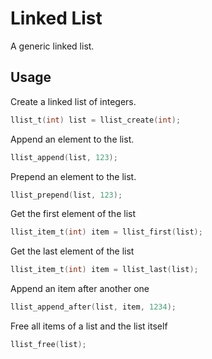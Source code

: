 Linked List
===========

A generic linked list.

Usage
-----

Create a linked list of integers.
``` c
llist_t(int) list = llist_create(int);
```

Append an element to the list.
``` c
llist_append(list, 123);
```

Prepend an element to the list.
``` c
llist_prepend(list, 123);
```

Get the first element of the list
``` c
llist_item_t(int) item = llist_first(list);
```

Get the last element of the list
``` c
llist_item_t(int) item = llist_last(list);
```

Append an item after another one
``` c
llist_append_after(list, item, 1234);
```

Free all items of a list and the list itself
``` c
llist_free(list);
```
